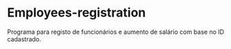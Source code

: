# Employees-registration
Programa para registo de funcionários e aumento de salário com base no ID cadastrado.
